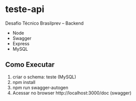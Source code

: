 # teste-api
Desafio Técnico Brasilprev – Backend
- Node
- Swagger
- Express
- MySQL


## Como Executar

1. criar o schema: teste (MySQL)
2. npm install
3. npm run swagger-autogen
4. Acessar no browser http://localhost:3000/doc (swagger)
